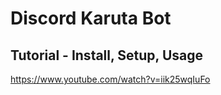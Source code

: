 # Discord Karuta Bot 

## Tutorial - Install, Setup, Usage

https://www.youtube.com/watch?v=iik25wqIuFo


